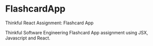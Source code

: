 # FlashcardApp
Thinkful React Assignment: Flashcard App

Thinkful Software Engineering Flashcard App assignment using JSX, Javascript and React.
